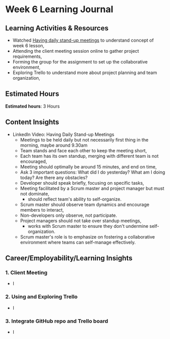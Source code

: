 # Week 6 Learning Journal <br/>

## Learning Activities & Resources
* Watched [Having daily stand-up meetings](https://www.linkedin.com/learning/agile-at-work-driving-productive-agile-meetings/having-daily-stand-up-meetings-2?u=2223545) to understand concept of week 6 lesson,
* Attending the client meeting session online to gather project requirements,
* Forming the group for the assignment to set up the collaborative environment,
* Exploring Trello to understand more about project planning and team organization,


## Estimated Hours
**Estimated hours**: 3 Hours

## Content Insights
* LinkedIn Video: Having Daily Stand-up Meetings
  - Meetings to be held daily but not necessarily first thing in the morning, maybe around 9.30am
  - Team stands and face each other to keep the meeting short,
  - Each team has its own standup, merging with different team is not encouraged,
  - Meeting should optimally be around 15 minutes, and end on time,
  - Ask 3 important questions: What did I do yesterday? What am I doing today? Are there any obstacles?
  - Developer should speak briefly, focusing on specific tasks,
  - Meeting facilitated by a Scrum master and project manager but must not dominate,
    - should reflect team's ability to self-organize.
  - Scrum master should observe team dynamics and encourage members to interact,
  - Non-developers only observe, not participate.
  - Project managers should not take over standup meetings,
    - works with Scrum master to ensure they don't undermine self-organization.
  - Scrum master's role is to emphasize on fostering a collaborative environment where teams can self-manage effectively.



## Career/Employability/Learning Insights

### 1. Client Meeting <br>
  - I


### 2. Using and Exploring Trello<br>
  - I


### 3. Integrate GitHub repo and Trello board<br>
  - I
